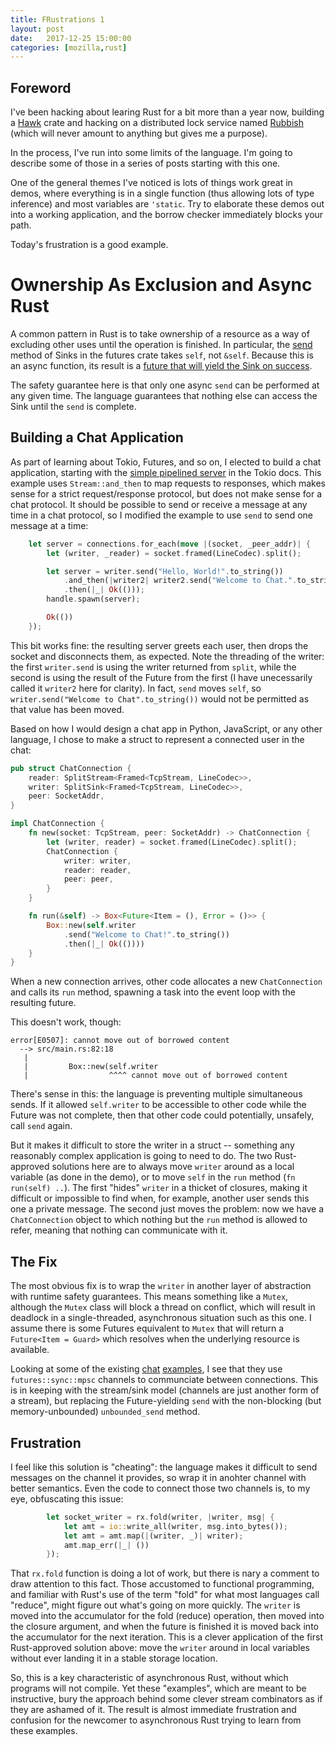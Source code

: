 ```yaml
---
title: FRustrations 1
layout: post
date:   2017-12-25 15:00:00
categories: [mozilla,rust]
---
```


## Foreword

I've been hacking about learing Rust for a bit more than a year now, building a [Hawk](https://crates.io/crates/hawk) crate and hacking on a distributed lock service named [Rubbish](https://github.com/djmitche/rubbish) (which will never amount to anything but gives me a purpose).

In the process, I've run into some limits of the language.
I'm going to describe some of those in a series of posts starting with this one.

One of the general themes I've noticed is lots of things work great in demos, where everything is in a single function (thus allowing lots of type inference) and most variables are `'static`.
Try to elaborate these demos out into a working application, and the borrow checker immediately blocks your path.

Today's frustration is a good example.

# Ownership As Exclusion and Async Rust

A common pattern in Rust is to take ownership of a resource as a way of excluding other uses until the operation is finished.
In particular, the [send](https://docs.rs/futures/0.1.17/futures/sink/trait.Sink.html#method.send) method of Sinks in the futures crate takes `self`, not `&self`.
Because this is an async function, its result is a [future that will yield the Sink on success](https://docs.rs/futures/0.1.17/futures/sink/struct.Send.html#impl-Future).

The safety guarantee here is that only one async `send` can be performed at any given time.
The language guarantees that nothing else can access the Sink until the `send` is complete.

## Building a Chat Application

As part of learning about Tokio, Futures, and so on, I elected to build a chat application, starting with the [simple pipelined server](https://tokio.rs/docs/getting-started/pipeline-server/) in the Tokio docs.
This example uses `Stream::and_then` to map requests to responses, which makes sense for a strict request/response protocol, but does not make sense for a chat protocol.
It should be possible to send or receive a message at any time in a chat protocol, so I modified the example to use `send` to send one message at a time:

```rust
    let server = connections.for_each(move |(socket, _peer_addr)| {
        let (writer, _reader) = socket.framed(LineCodec).split();

        let server = writer.send("Hello, World!".to_string())
            .and_then(|writer2| writer2.send("Welcome to Chat.".to_string())
            .then(|_| Ok(()));
        handle.spawn(server);

        Ok(())
    });
```

This bit works fine: the resulting server greets each user, then drops the socket and disconnects them, as expected.
Note the threading of the writer: the first `writer.send` is using the writer returned from `split`, while the second is using the result of the Future from the first (I have unecessarily called it `writer2` here for clarity).
In fact, `send` moves `self`, so `writer.send("Welcome to Chat".to_string())` would not be permitted as that value has been moved.

Based on how I would design a chat app in Python, JavaScript, or any other language, I chose to make a struct to represent a connected user in the chat:

```rust
pub struct ChatConnection {
    reader: SplitStream<Framed<TcpStream, LineCodec>>,
    writer: SplitSink<Framed<TcpStream, LineCodec>>,
    peer: SocketAddr,
}

impl ChatConnection {
    fn new(socket: TcpStream, peer: SocketAddr) -> ChatConnection {
        let (writer, reader) = socket.framed(LineCodec).split();
        ChatConnection {
            writer: writer,
            reader: reader,
            peer: peer,
        }   
    }   

    fn run(&self) -> Box<Future<Item = (), Error = ()>> {
        Box::new(self.writer
            .send("Welcome to Chat!".to_string())
            .then(|_| Ok(())))
    }   
}
```

When a new connection arrives, other code allocates a new `ChatConnection` and calls its `run` method, spawning a task into the event loop with the resulting future.

This doesn't work, though:

```
error[E0507]: cannot move out of borrowed content
  --> src/main.rs:82:18
   |
   |         Box::new(self.writer
   |                  ^^^^ cannot move out of borrowed content
```

There's sense in this: the language is preventing multiple simultaneous sends.
If it allowed `self.writer` to be accessible to other code while the Future was not complete, then that other code could potentially, unsafely, call `send` again.

But it makes it difficult to store the writer in a struct -- something any reasonably complex application is going to need to do.
The two Rust-approved solutions here are to always move `writer` around as a local variable (as done in the demo), or to move `self` in the `run` method (`fn run(self) ..`).
The first "hides" `writer` in a thicket of closures, making it difficult or impossible to find when, for example, another user sends this one a private message.
The second just moves the problem: now we have a `ChatConnection` object to which nothing but the `run` method is allowed to refer, meaning that nothing can communicate with it.

## The Fix

The most obvious fix is to wrap the `writer` in another layer of abstraction with runtime safety guarantees.
This means something like a `Mutex`, although the `Mutex` class will block a thread on conflict, which will result in deadlock in a single-threaded, asynchronous situation such as this one.
I assume there is some Futures equivalent to `Mutex` that will return a `Future<Item = Guard>` which resolves when the underlying resource is available.

Looking at some of the existing [chat](https://github.com/jgallagher/tokio-chat-example/blob/master/tokio-chat-server/src/main.rs) [examples](https://github.com/tokio-rs/tokio-core/blob/master/examples/chat.rs), I see that they use ``futures::sync::mpsc`` channels to communciate between connections.
This is in keeping with the stream/sink model (channels are just another form of a stream), but replacing the Future-yielding `send` with the non-blocking (but memory-unbounded) `unbounded_send` method.

## Frustration

I feel like this solution is "cheating": the language makes it difficult to send messages on the channel it provides, so wrap it in anohter channel with better semantics.
Even the code to connect those two channels is, to my eye, obfuscating this issue:

```rust
        let socket_writer = rx.fold(writer, |writer, msg| {
            let amt = io::write_all(writer, msg.into_bytes());
            let amt = amt.map(|(writer, _)| writer);
            amt.map_err(|_| ())
        });
```

That `rx.fold` function is doing a lot of work, but there is nary a comment to draw attention to this fact.
Those accustomed to functional programming, and familiar with Rust's use of the term "fold" for what most languages call "reduce", might figure out what's going on more quickly.
The `writer` is moved into the accumulator for the fold (reduce) operation, then moved into the closure argument, and when the future is finished it is moved back into the accumulator for the next iteration.
This is a clever application of the first Rust-approved solution above: move the `writer` around in local variables without ever landing it in a stable storage location.

So, this is a key characteristic of asynchronous Rust, without which programs will not compile.
Yet these "examples", which are meant to be instructive, bury the approach behind some clever stream combinators as if they are ashamed of it.
The result is almost immediate frustration and confusion for the newcomer to asynchronous Rust trying to learn from these examples.
